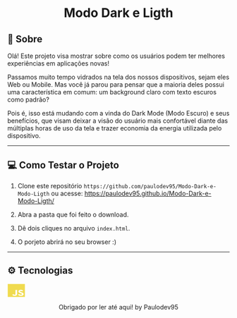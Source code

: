 

<h1 align="center"> Modo Dark e Ligth </h1>


## 📖 Sobre

Olá! Este projeto visa mostrar sobre como os usuários podem ter melhores experiências em aplicações novas!


Passamos muito tempo vidrados na tela dos nossos dispositivos, sejam eles Web ou Mobile. Mas você já parou para pensar que a maioria deles possui uma característica em comum: um background claro com texto escuros como padrão?

Pois é, isso está mudando com a vinda do Dark Mode (Modo Escuro) e seus benefícios, que visam deixar a visão do usuário mais confortável diante das múltiplas horas de uso da tela e trazer economia da energia utilizada pelo dispositivo.

---
## 💻 Como Testar o Projeto

1. Clone este repositório `https://github.com/paulodev95/Modo-Dark-e-Modo-Ligth` ou acesse: https://paulodev95.github.io/Modo-Dark-e-Modo-Ligth/

2. Abra a pasta que foi feito o download.

3. Dê dois cliques no arquivo `index.html`.

4. O porjeto abrirá no seu browser :)

---
## ⚙ Tecnologias

<img align="center" alt="Paulo-Js" height="30" width="40" src="https://raw.githubusercontent.com/devicons/devicon/master/icons/javascript/javascript-plain.svg">

<p align="center">Obrigado por ler até aqui!  by Paulodev95 </p>
